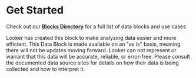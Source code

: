 # Get Started

Check out our [**Blocks Directory**](https://looker.com/platform/blocks/directory#data) for a full list of data blocks and use cases

Looker has created this block to make analyzing data easier and more efficient. This Data Block is made available on an "as is" basis, meaning there will not be updates moving forward. Looker can not represent or warrant that this data will be accurate, reliable, or error-free. Please consult the documented data source sites for details on how their data is being collected and how to interpret it.

